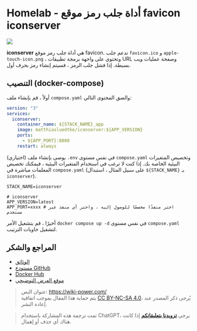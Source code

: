 # Homelab - أداة جلب رمز موقع favicon iconserver

![](https://f004.backblazeb2.com/file/wiki-media/img/20230304195157.png)

**iconserver** هي أداة جلب رمز موقع favicon. تدعم جلب `favicon.ico` و `apple-touch-icon.png` ، وتحتوي على واجهة برمجة تطبيقات URL وصفحة عمليات ويب بسيطة. إذا فشل جلب الرمز ، فسيتم إنشاء رمز بحرف أول.

## التنصيب (docker-compose)

أولاً ، قم بإنشاء ملف `compose.yaml` والصق المحتوى التالي:

```yaml title="compose.yaml"
version: "3"
services:
  iconserver:
    container_name: ${STACK_NAME}_app
    image: matthiasluedtke/iconserver:${APP_VERSION}
    ports:
      - ${APP_PORT}:8080
    restart: always
```

(اختياري) يوصى بإنشاء ملف `.env` في نفس مستوى `compose.yaml` وتخصيص المتغيرات البيئية الخاصة بك. إذا كنت لا ترغب في استخدام المتغيرات البيئية ، فيمكنك تخصيص المعلمات مباشرة في `compose.yaml` (على سبيل المثال ، استبدال `${STACK_NAME}` بـ `iconserver`).

```dotenv title=".env"
STACK_NAME=iconserver

# iconserver
APP_VERSION=latest
APP_PORT=xxxx # اختر منفذًا مخصصًا للوصول إليه ، واختر أي منفذ غير مستخدم
```

أخيرًا ، قم بتشغيل الأمر `docker compose up -d` في نفس مستوى `compose.yaml` لتشغيل حاويات الترتيب.

## المراجع والشكر

- [الوثائق](https://github.com/mat/besticon#docker)
- [مستودع GitHub](https://github.com/mat/besticon)
- [Docker Hub](https://hub.docker.com/r/matthiasluedtke/iconserver)
- [موقع العرض التوضيحي](https://besticon-demo.herokuapp.com/)

> عنوان النص: <https://wiki-power.com/>  
> يتم حماية هذا المقال بموجب اتفاقية [CC BY-NC-SA 4.0](https://creativecommons.org/licenses/by/4.0/deed.zh)، يُرجى ذكر المصدر عند إعادة النشر.

> تمت ترجمة هذه المشاركة باستخدام ChatGPT، يرجى [**تزويدنا بتعليقاتكم**](https://github.com/linyuxuanlin/Wiki_MkDocs/issues/new) إذا كانت هناك أي حذف أو إهمال.